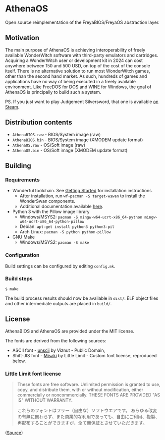 # AthenaOS

Open source reimplementation of the FreyaBIOS/FreyaOS abstraction layer.

## Motivation

The main purpose of AthenaOS is achieving interoperability of freely available WonderWitch software with
third-party emulators and cartridges. Acquiring a WonderWitch user or development kit in 2024 can cost
anywhere between 150 and 500 USD, on top of the cost of the console itself. There is no alternative solution
to run most WonderWitch games, other than the second hand market. As such, hundreds of games and applications
have no way of being executed in a freely available environment. Like FreeDOS for DOS and WINE for Windows,
the goal of AthenaOS is principally to build such a system.

PS. If you just want to play Judgement Silversword, that one is available [on Steam](https://store.steampowered.com/app/278510/JUDGEMENT_SILVERSWORD__Resurrection/).

## Distribution contents

* `AthenaBIOS.raw` - BIOS/System image (raw)
* `AthenaBIOS.bin` - BIOS/System image (XMODEM update format)
* `AthenaOS.raw` - OS/Soft image (raw)
* `AthenaOS.bin` - OS/Soft image (XMODEM update format)

## Building

### Requirements

* Wonderful toolchain. See [Getting Started](https://wonderful.asie.pl/docs/getting-started/) for installation instructions
  * After installation, run `wf-pacman -S target-wswan` to install the WonderSwan components.
  * Additional documentation available [here](https://wonderful.asie.pl/wiki/doku.php?id=wswan:index).
* Python 3 with the Pillow image library
  * Windows/MSYS2: `pacman -S mingw-w64-ucrt-x86_64-python mingw-w64-ucrt-x86_64-python-pillow`
  * Debian: `apt-get install python3 python3-pil`
  * Arch Linux: `pacman -S python python-pillow`
* GNU Make
  * Windows/MSYS2: `pacman -S make`

### Configuration

Build settings can be configured by editing `config.mk`.

### Build steps

    $ make

The build process results should now be available in `dist/`. ELF object files and other intermediate outputs are placed in `build/`.

## License

AthenaBIOS and AthenaOS are provided under the MIT license.

The fonts are derived from the following sources:

* ASCII font - [unscii](http://viznut.fi/unscii/) by Viznut - Public Domain,
* Shift-JIS font - [Misaki](https://littlelimit.net/misaki.htm) by Little Limit - Custom font license, reproduced below.

### Little Limit font license

> These fonts are free software.
> Unlimited permission is granted to use, copy, and distribute them, with or without modification, either commercially or noncommercially.
> THESE FONTS ARE PROVIDED "AS IS" WITHOUT WARRANTY.
>
> これらのフォントはフリー（自由な）ソフトウエアです。
> あらゆる改変の有無に関わらず、また商業的な利用であっても、自由にご利用、複製、再配布することができますが、全て無保証とさせていただきます。 

([Source](https://littlelimit.net/font.htm))
